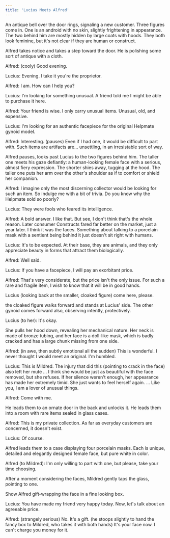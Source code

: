 ```yaml
---
title: 'Lucius Meets Alfred'
---
```


An antique bell over the door rings, signaling a new customer. Three figures come in. One is an android with no skin, slightly frightening in appearance. The two behind him are mostly hidden by large coats with hoods. They both look feminine, but it's not clear if they are human or construct.

Alfred takes notice and takes a step toward the door. He is polishing some sort of antique with a cloth. 

Alfred: (cooly) Good evening.

Lucius: Evening. I take it you're the proprietor. 

Alfred: I am. How can I help you?

Lucius: I'm looking for something unusual. A friend told me I might be able to purchase it here.

Alfred: Your friend is wise. I only carry unusual items. Unusual, old, and expensive.

Lucius: I'm looking for an authentic facepiece for the original Helpmate gynoid model.

Alfred: Interesting. (pauses) Even if I had one, it would be difficult to part with. Such items are artifacts are... unsettling, in an irresistable sort of way.

Alfred pauses, looks past Lucius to the two figures behind him. The taller one meets his gaze defiantly: a human-looking female face with a serious, almost fiery expression. The shorter shies away, tugging at the hood. The taller one puts her arm over the other's shoulder as if to comfort or shield her companion.

Alfred: I imagine only the most discerning collector would be looking for such an item. So indulge me with a bit of trivia. Do you know why the Helpmate sold so poorly?

Lucius: They were fools who feared its intelligence.

Alfred: A bold answer. I like that. But see, I don't think that's the whole reason. Later consumer Constructs fared far better on the market, just a year later. I think it was the faces. Something about talking to a porcelain mask with a sentient being behind it just doesn't sit right with humans.

Lucius: It's to be expected. At their base, they are animals, and they only appreciate beauty in forms that attract them biologically.

Alfred: Well said.

Lucius: If you have a facepiece, I will pay an exorbitant price.

Alfred: That's very considerate, but the price isn't the only issue. For such a rare and fragile item, I wish to know that it will be in good hands.

Lucius (looking back at the smaller, cloaked figure) come here, please.

the cloaked figure walks forward and stands at Lucius' side. The other gynoid comes forward also, observing intently, protectively.

Lucius (to her): It's okay.

She pulls her hood down, revealing her mechanical nature. Her neck is made of bronze tubing, and her face is a doll-like mask, which is badly cracked and has a large chunk missing from one side.

Alfred: (in awe, then subtly emotional all the sudden) This is wonderful. I never thought I would meet an original. I'm humbled.

Lucius: This is Mildred. The injury that did this (pointing to crack in the face) also left her mute ... I think she would be just as beautiful with the face removed, but she refuses. If her silence weren't enough, her appearance has made her extremely timid. She just wants to feel herself again. ... Like you, I am a lover of unusual things.

Alfred: Come with me.

He leads them to an ornate door in the back and unlocks it. He leads them into a room with rare items sealed in glass cases. 

Alfred: This is my private collection. As far as everyday customers are concerned, it doesn't exist.

Lucius: Of course.

Alfred leads them to a case displaying four porcelain masks. Each is unique, detailed and elegantly designed female face, but pure white in color.

Alfred (to Mildred): I'm only willing to part with one, but please, take your time choosing.

After a moment considering the faces, Mildred gently taps the glass, pointing to one.

Show Alfred gift-wrapping the face in a fine looking box.

Lucius: You have made my friend very happy today. Now, let's talk about an agreeable price.

Alfred: (strangely serious) No. It's a gift. (he stoops slightly to hand the fancy box to Mildred, who takes it with both hands) It's your face now. I can't charge you money for it.